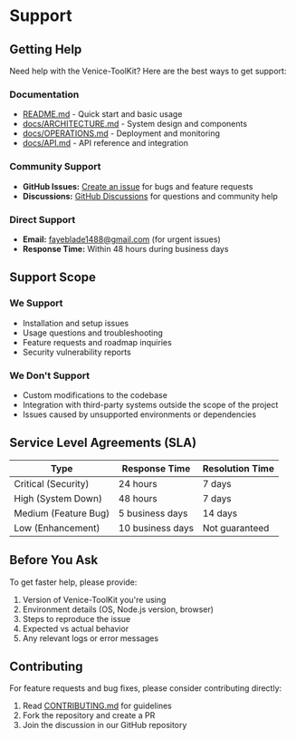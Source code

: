 # Support

## Getting Help

Need help with the Venice-ToolKit? Here are the best ways to get support:

### Documentation
- [README.md](README.md) - Quick start and basic usage
- [docs/ARCHITECTURE.md](docs/ARCHITECTURE.md) - System design and components
- [docs/OPERATIONS.md](docs/OPERATIONS.md) - Deployment and monitoring
- [docs/API.md](docs/API.md) - API reference and integration

### Community Support
- **GitHub Issues:** [Create an issue](https://github.com/Fayeblade1488/Venice-ToolKit/issues) for bugs and feature requests
- **Discussions:** [GitHub Discussions](https://github.com/Fayeblade1488/Venice-ToolKit/discussions) for questions and community help

### Direct Support
- **Email:** fayeblade1488@gmail.com (for urgent issues)
- **Response Time:** Within 48 hours during business days

## Support Scope

### We Support
- Installation and setup issues
- Usage questions and troubleshooting
- Feature requests and roadmap inquiries
- Security vulnerability reports

### We Don't Support
- Custom modifications to the codebase
- Integration with third-party systems outside the scope of the project
- Issues caused by unsupported environments or dependencies

## Service Level Agreements (SLA)

| Type | Response Time | Resolution Time |
|------|---------------|-----------------|
| Critical (Security) | 24 hours | 7 days |
| High (System Down) | 48 hours | 7 days |
| Medium (Feature Bug) | 5 business days | 14 days |
| Low (Enhancement) | 10 business days | Not guaranteed |

## Before You Ask

To get faster help, please provide:
1. Version of Venice-ToolKit you're using
2. Environment details (OS, Node.js version, browser)
3. Steps to reproduce the issue
4. Expected vs actual behavior
5. Any relevant logs or error messages

## Contributing

For feature requests and bug fixes, please consider contributing directly:
1. Read [CONTRIBUTING.md](CONTRIBUTING.md) for guidelines
2. Fork the repository and create a PR
3. Join the discussion in our GitHub repository